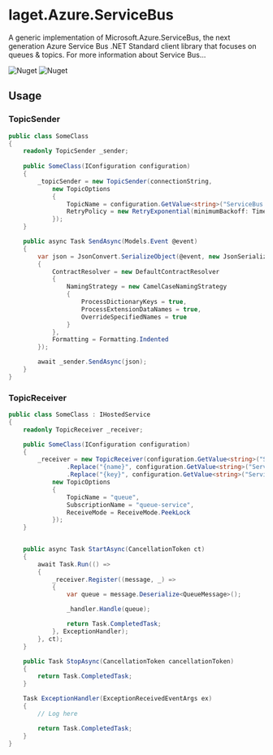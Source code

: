 # laget.Azure.ServiceBus
A generic implementation of Microsoft.Azure.ServiceBus, the next generation Azure Service Bus .NET Standard client library that focuses on queues & topics. For more information about Service Bus...

![Nuget](https://img.shields.io/nuget/v/laget.Azure.ServiceBus)
![Nuget](https://img.shields.io/nuget/dt/laget.Azure.ServiceBus)

## Usage
### TopicSender
```c#
public class SomeClass
{
    readonly TopicSender _sender;
    
    public SomeClass(IConfiguration configuration)
    {
        _topicSender = new TopicSender(connectionString,
            new TopicOptions
            {
                TopicName = configuration.GetValue<string>("ServiceBus:TopicName"),
                RetryPolicy = new RetryExponential(minimumBackoff: TimeSpan.FromSeconds(5), maximumBackoff: TimeSpan.FromMinutes(5), maximumRetryCount: 100)
            });
    }

    public async Task SendAsync(Models.Event @event)
    {
        var json = JsonConvert.SerializeObject(@event, new JsonSerializerSettings
        {
            ContractResolver = new DefaultContractResolver
            {
                NamingStrategy = new CamelCaseNamingStrategy
                {
                    ProcessDictionaryKeys = true,
                    ProcessExtensionDataNames = true,
                    OverrideSpecifiedNames = true
                }
            },
            Formatting = Formatting.Indented
        });

        await _sender.SendAsync(json);
    }
}
```

### TopicReceiver
```c#
public class SomeClass : IHostedService
{
    readonly TopicReceiver _receiver;

    public SomeClass(IConfiguration configuration)
    {
        _receiver = new TopicReceiver(configuration.GetValue<string>("ServiceBus:Url")
                .Replace("{name}", configuration.GetValue<string>("ServiceBus:QueueService:Name"))
                .Replace("{key}", configuration.GetValue<string>("ServiceBus:QueueService:QueueKey")),
            new TopicOptions
            {
                TopicName = "queue",
                SubscriptionName = "queue-service",
                ReceiveMode = ReceiveMode.PeekLock
            });
    }


    public async Task StartAsync(CancellationToken ct)
    {
        await Task.Run(() =>
        {
            _receiver.Register((message, _) =>
            {
                var queue = message.Deserialize<QueueMessage>();

                _handler.Handle(queue);

                return Task.CompletedTask;
            }, ExceptionHandler);
        }, ct);
    }

    public Task StopAsync(CancellationToken cancellationToken)
    {
        return Task.CompletedTask;
    }

    Task ExceptionHandler(ExceptionReceivedEventArgs ex)
    {
        // Log here

        return Task.CompletedTask;
    }
}
```
